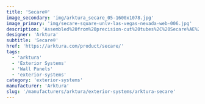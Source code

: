 ```yaml
---
title: 'Secare®'
image_secondary: 'img/arktura_secare_05-1600x1078.jpg'
image_primary: 'img/secare-square-unlv-las-vegas-nevada-web-006.jpg'
description: 'Assembled%20from%20precision-cut%20tubes%2C%20Secare%AE%20panels%20add%20a%20textural%20and%20dimensional%20impact%20to%20any%20project.%20The%20choice%20of%20round%20or%20square%20tubing%2C%20the%20luxurious%20aesthetic%20of%20the%20brushed%20stainless%20steel%2C%20and%20the%20variety%20of%20the%20powder%20coated%20options%20combine%20to%20create%20a%20versatile%20product%20range.%20Each%20preassembled%20module%20is%20designed%20to%20respond%20dynamically%20to%20the%20needs%20of%20your%20space.%20*Prices%20vary%20based%20on%A0quantity%20%26%20options.%20Contact%20your%20local%20sales%20representative%20for%20pricing.'
designer: 'Arktura'
subtitle: 'Secare®'
href: 'https://arktura.com/product/secare/'
tags:
  - 'arktura'
  - 'Exterior Systems'
  - 'Wall Panels'
  - 'exterior-systems'
category: 'exterior-systems'
manufacturer: 'Arktura'
slug: '/manufacturers/arktura/exterior-systems/arktura-secare'
---
```

